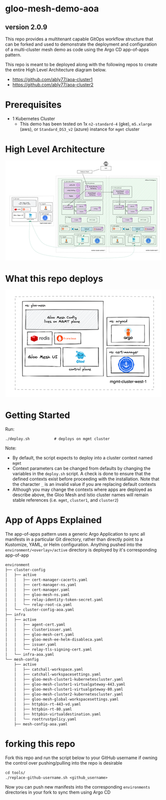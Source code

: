 # gloo-mesh-demo-aoa

## version 2.0.9
This repo provides a multitenant capable GitOps workflow structure that can be forked and used to demonstrate the deployment and configuration of a multi-cluster mesh demo as code using the Argo CD app-of-apps pattern.

This repo is meant to be deployed along with the following repos to create the entire High Level Architecture diagram below.
- https://github.com/ably77/aoa-cluster1
- https://github.com/ably77/aoa-cluster2

# Prerequisites 
- 1 Kubernetes Cluster
    - This demo has been tested on 1x `n2-standard-4` (gke), `m5.xlarge` (aws), or `Standard_DS3_v2` (azure) instance for `mgmt` cluster

# High Level Architecture
![High Level Architecture](images/aoa-fulla.png)

# What this repo deploys
![mgmt components](images/aoa-mgmt.png)

# Getting Started
Run:
```
./deploy.sh           # deploys on mgmt cluster
```

Note:
- By default, the script expects to deploy into a cluster context named `mgmt`
- Context parameters can be changed from defaults by changing the variables in the `deploy.sh` script. A check is done to ensure that the defined contexts exist before proceeding with the installation. Note that the character `_` is an invalid value if you are replacing default contexts
- Although you may change the contexts where apps are deployed as describe above, the Gloo Mesh and Istio cluster names will remain stable references (i.e. `mgmt`, `cluster1`, and `cluster2`)

# App of Apps Explained
The app-of-apps pattern uses a generic Argo Application to sync all manifests in a particular Git directory, rather than directly point to a Kustomize, YAML, or Helm configuration. Anything pushed into the `environment/<overlay>/active` directory is deployed by it's corresponding app-of-app
```
environment
├── cluster-config
│   ├── active
│   │   ├── cert-manager-cacerts.yaml
│   │   ├── cert-manager-ns.yaml
│   │   ├── cert-manager.yaml
│   │   ├── gloo-mesh-ns.yaml
│   │   ├── relay-identity-token-secret.yaml
│   │   └── relay-root-ca.yaml
│   └── cluster-config-aoa.yaml
├── infra
│   ├── active
│   │   ├── agent-cert.yaml
│   │   ├── clusterissuer.yaml
│   │   ├── gloo-mesh-cert.yaml
│   │   ├── gloo-mesh-ee-helm-disableca.yaml
│   │   ├── issuer.yaml
│   │   └── relay-tls-signing-cert.yaml
│   └── infra-aoa.yaml
└── mesh-config
    ├── active
    │   ├── catchall-workspace.yaml
    │   ├── catchall-workspacesettings.yaml
    │   ├── gloo-mesh-cluster1-kubernetescluster.yaml
    │   ├── gloo-mesh-cluster1-virtualgateway-443.yaml
    │   ├── gloo-mesh-cluster1-virtualgateway-80.yaml
    │   ├── gloo-mesh-cluster2-kubernetescluster.yaml
    │   ├── gloo-mesh-global-workspacesettings.yaml
    │   ├── httpbin-rt-443-vd.yaml
    │   ├── httpbin-rt-80.yaml
    │   ├── httpbin-virtualdestination.yaml
    │   └── roottrustpolicy.yaml
    ├── mesh-config-aoa.yaml
```

# forking this repo
Fork this repo and run the script below to your GitHub username if owning the control over pushing/pulling into the repo is desirable
```
cd tools/
./replace-github-username.sh <github_username>
```
Now you can push new manifests into the corresponding `environments` directories in your fork to sync them using Argo CD
